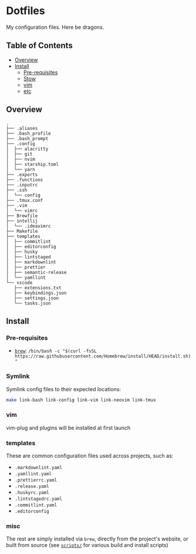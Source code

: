 # Dotfiles

My configuration files. Here be dragons.

## Table of Contents

<!-- START doctoc generated TOC please keep comment here to allow auto update -->
<!-- DON'T EDIT THIS SECTION, INSTEAD RE-RUN doctoc TO UPDATE -->

- [Overview](#overview)
- [Install](#install)
  - [Pre-requisites](#pre-requisites)
  - [Stow](#stow)
  - [vim](#vim)
  - [etc](#etc)

<!-- END doctoc generated TOC please keep comment here to allow auto update -->

## Overview

```text
.
├── .aliases
├── .bash_profile
├── .bash_prompt
├── .config
│  ├── alacritty
│  ├── git
│  ├── nvim
│  ├── starship.toml
│  └── yarn
├── .exports
├── .functions
├── .inputrc
├── .ssh
│  └── config
├── .tmux.conf
├── .vim
│  └── vimrc
├── Brewfile
├── intellij
│  └── .ideavimrc
├── Makefile
├── templates
│  ├── commitlint
│  ├── editorconfig
│  ├── husky
│  ├── lintstaged
│  ├── markdownlint
│  ├── prettier
│  ├── semantic-release
│  └── yamllint
└── vscode
   ├── extensions.txt
   ├── keybindings.json
   ├── settings.json
   └── tasks.json
```

## Install

### Pre-requisites

- [`brew`](https://brew.sh): `/bin/bash -c "$(curl -fsSL https://raw.githubusercontent.com/Homebrew/install/HEAD/install.sh)"`

### Symlink

Symlink config files to their expected locations:

```sh
make link-bash link-config link-vim link-neovim link-tmux
```

### vim

vim-plug and plugins will be installed at first launch

### templates

These are common configuration files used across projects, such as:

- `.markdownlint.yaml`
- `.yamllint.yaml`
- `.prettierrc.yaml`
- `.release.yaml`
- `.huskyrc.yaml`
- `.lintstagedrc.yaml`
- `.commitlint.yaml`
- `.editorconfig`

### misc

The rest are simply installed via `brew`, directly from the project's website,
or built from source (see [`scripts/`](scripts) for various build and install
scripts)
